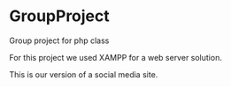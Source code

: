 # GroupProject
Group project for php class

For this project we used XAMPP for a web server solution.

This is our version of a social media site. 
